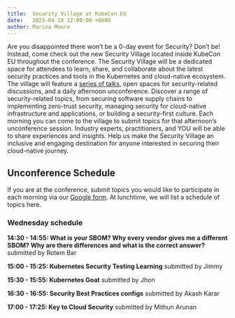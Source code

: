 ```yaml
---
title:  Security Village at KubeCon EU
date:   2023-04-10 12:00:00 +0000
author: Marina Moore
---
```


Are you disappointed there won’t be a 0-day event for Security? Don’t be! Instead, come check out the new Security Village located inside KubeCon EU throughout the conference. The Security Village will be a dedicated space for attendees to learn, share, and collaborate about the latest security practices and tools in the Kubernetes and cloud-native ecosystem. The village will feature a [series of talks](https://kccnceu2023.sched.com/type/Security+%2B+Identity/TAG+Security+Recommended), open spaces for security-related discussions, and a daily afternoon unconference. Discover a range of security-related topics, from securing software supply chains to implementing zero-trust security, managing security for cloud-native infrastructure and applications, or building a security-first culture. Each morning you can come to the village to submit topics for that afternoon’s unconference session. Industry experts, practitioners, and YOU will be able to share experiences and insights. Help us make the Security Village an inclusive and engaging destination for anyone interested in securing their cloud-native journey.

## Unconference Schedule

If you are at the conference, submit topics you would like to participate in each morning via our [Google form](https://docs.google.com/forms/d/e/1FAIpQLSezTTuwRLEwxkqkQls_SxJaZNu4fKXp_kstoZUeF1jisVfeCg/viewform?usp=sf_link). At lunchtime, we will list a schedule of topics here.

### Wednesday schedule

**14:30 - 14:55: What is your SBOM? Why every vendor gives me a different SBOM? Why are there differences and what is the correct answer?**
submitted by Rotem Bar


**15:00 - 15:25: Kubernetes Security Testing Learning**
submitted by Jimmy


**15:30 - 15:55: Kubernetes Goat**
submitted by Jhon


**16:30 - 16:55: Security Best Practices configs**
submitted by Akash Karar


**17:00 - 17:25: Key to Cloud Security**
submitted by Mithun Arunan
